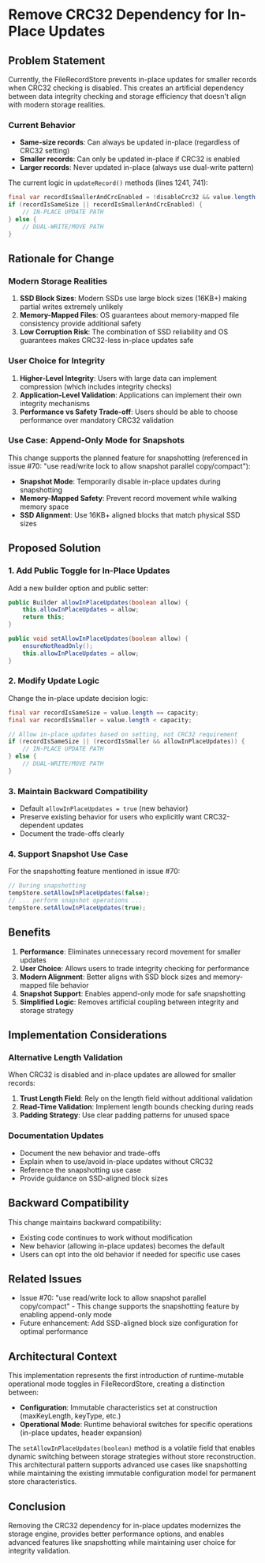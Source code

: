 # Remove CRC32 Dependency for In-Place Updates

## Problem Statement

Currently, the FileRecordStore prevents in-place updates for smaller records when CRC32 checking is disabled. This creates an artificial dependency between data integrity checking and storage efficiency that doesn't align with modern storage realities.

### Current Behavior

- **Same-size records**: Can always be updated in-place (regardless of CRC32 setting)
- **Smaller records**: Can only be updated in-place if CRC32 is enabled
- **Larger records**: Never updated in-place (always use dual-write pattern)

The current logic in `updateRecord()` methods (lines 1241, 741):
```java
final var recordIsSmallerAndCrcEnabled = !disableCrc32 && value.length < capacity;
if (recordIsSameSize || recordIsSmallerAndCrcEnabled) {
    // IN-PLACE UPDATE PATH
} else {
    // DUAL-WRITE/MOVE PATH
}
```

## Rationale for Change

### Modern Storage Realities
1. **SSD Block Sizes**: Modern SSDs use large block sizes (16KB+) making partial writes extremely unlikely
2. **Memory-Mapped Files**: OS guarantees about memory-mapped file consistency provide additional safety
3. **Low Corruption Risk**: The combination of SSD reliability and OS guarantees makes CRC32-less in-place updates safe

### User Choice for Integrity
1. **Higher-Level Integrity**: Users with large data can implement compression (which includes integrity checks)
2. **Application-Level Validation**: Applications can implement their own integrity mechanisms
3. **Performance vs Safety Trade-off**: Users should be able to choose performance over mandatory CRC32 validation

### Use Case: Append-Only Mode for Snapshots
This change supports the planned feature for snapshotting (referenced in issue #70: "use read/write lock to allow snapshot parallel copy/compact"):
- **Snapshot Mode**: Temporarily disable in-place updates during snapshotting
- **Memory-Mapped Safety**: Prevent record movement while walking memory space
- **SSD Alignment**: Use 16KB+ aligned blocks that match physical SSD sizes

## Proposed Solution

### 1. Add Public Toggle for In-Place Updates
Add a new builder option and public setter:
```java
public Builder allowInPlaceUpdates(boolean allow) {
    this.allowInPlaceUpdates = allow;
    return this;
}

public void setAllowInPlaceUpdates(boolean allow) {
    ensureNotReadOnly();
    this.allowInPlaceUpdates = allow;
}
```

### 2. Modify Update Logic
Change the in-place update decision logic:
```java
final var recordIsSameSize = value.length == capacity;
final var recordIsSmaller = value.length < capacity;

// Allow in-place updates based on setting, not CRC32 requirement
if (recordIsSameSize || (recordIsSmaller && allowInPlaceUpdates)) {
    // IN-PLACE UPDATE PATH
} else {
    // DUAL-WRITE/MOVE PATH
}
```

### 3. Maintain Backward Compatibility
- Default `allowInPlaceUpdates = true` (new behavior)
- Preserve existing behavior for users who explicitly want CRC32-dependent updates
- Document the trade-offs clearly

### 4. Support Snapshot Use Case
For the snapshotting feature mentioned in issue #70:
```java
// During snapshotting
tempStore.setAllowInPlaceUpdates(false);
// ... perform snapshot operations ...
tempStore.setAllowInPlaceUpdates(true);
```

## Benefits

1. **Performance**: Eliminates unnecessary record movement for smaller updates
2. **User Choice**: Allows users to trade integrity checking for performance
3. **Modern Alignment**: Better aligns with SSD block sizes and memory-mapped file behavior
4. **Snapshot Support**: Enables append-only mode for safe snapshotting
5. **Simplified Logic**: Removes artificial coupling between integrity and storage strategy

## Implementation Considerations

### Alternative Length Validation
When CRC32 is disabled and in-place updates are allowed for smaller records:
1. **Trust Length Field**: Rely on the length field without additional validation
2. **Read-Time Validation**: Implement length bounds checking during reads
3. **Padding Strategy**: Use clear padding patterns for unused space

### Documentation Updates
- Document the new behavior and trade-offs
- Explain when to use/avoid in-place updates without CRC32
- Reference the snapshotting use case
- Provide guidance on SSD-aligned block sizes

## Backward Compatibility

This change maintains backward compatibility:
- Existing code continues to work without modification
- New behavior (allowing in-place updates) becomes the default
- Users can opt into the old behavior if needed for specific use cases

## Related Issues

- Issue #70: "use read/write lock to allow snapshot parallel copy/compact" - This change supports the snapshotting feature by enabling append-only mode
- Future enhancement: Add SSD-aligned block size configuration for optimal performance

## Architectural Context

This implementation represents the first introduction of runtime-mutable operational mode toggles in FileRecordStore, creating a distinction between:

- **Configuration**: Immutable characteristics set at construction (maxKeyLength, keyType, etc.)
- **Operational Mode**: Runtime behavioral switches for specific operations (in-place updates, header expansion)

The `setAllowInPlaceUpdates(boolean)` method is a volatile field that enables dynamic switching between storage strategies without store reconstruction. This architectural pattern supports advanced use cases like snapshotting while maintaining the existing immutable configuration model for permanent store characteristics.

## Conclusion

Removing the CRC32 dependency for in-place updates modernizes the storage engine, provides better performance options, and enables advanced features like snapshotting while maintaining user choice for integrity validation.